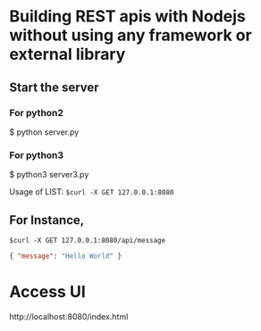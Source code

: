 # Building REST apis with Nodejs without using any framework or external library

## Start the server
### For python2
$ python server.py

### For python3
$ python3 server3.py

Usage of LIST: `$curl -X GET 127.0.0.1:8080`

## For Instance,
	$curl -X GET 127.0.0.1:8080/api/message
```json
{ "message": "Hello World" }
```

# Access UI
http://localhost:8080/index.html
